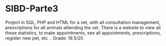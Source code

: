 # SIBD-Parte3

Project in SQL, PHP and HTML for a vet, with all consultation management, prescriptions for all animals attending the vet. There is a website to view all these statistics, to make appointments, see all appointments, prescriptions, register new pet, etc ..
Grade: 19.5/20

